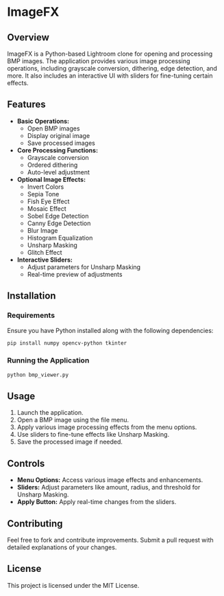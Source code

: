 # ImageFX

## Overview
ImageFX is a Python-based Lightroom clone for opening and processing BMP images. The application provides various image processing operations, including grayscale conversion, dithering, edge detection, and more. It also includes an interactive UI with sliders for fine-tuning certain effects.

## Features
- **Basic Operations:**
  - Open BMP images
  - Display original image
  - Save processed images
- **Core Processing Functions:**
  - Grayscale conversion
  - Ordered dithering
  - Auto-level adjustment
- **Optional Image Effects:**
  - Invert Colors
  - Sepia Tone
  - Fish Eye Effect
  - Mosaic Effect
  - Sobel Edge Detection
  - Canny Edge Detection
  - Blur Image
  - Histogram Equalization
  - Unsharp Masking
  - Glitch Effect
- **Interactive Sliders:**
  - Adjust parameters for Unsharp Masking
  - Real-time preview of adjustments

## Installation
### Requirements
Ensure you have Python installed along with the following dependencies:
```sh
pip install numpy opencv-python tkinter
```

### Running the Application
```sh
python bmp_viewer.py
```

## Usage
1. Launch the application.
2. Open a BMP image using the file menu.
3. Apply various image processing effects from the menu options.
4. Use sliders to fine-tune effects like Unsharp Masking.
5. Save the processed image if needed.

## Controls
- **Menu Options:** Access various image effects and enhancements.
- **Sliders:** Adjust parameters like amount, radius, and threshold for Unsharp Masking.
- **Apply Button:** Apply real-time changes from the sliders.

## Contributing
Feel free to fork and contribute improvements. Submit a pull request with detailed explanations of your changes.

## License
This project is licensed under the MIT License.

